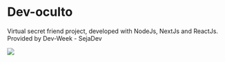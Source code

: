 # Dev-oculto
 Virtual secret friend project, developed with NodeJs, NextJs and ReactJs. Provided by Dev-Week - SejaDev


<img src="https://user-images.githubusercontent.com/64164438/101996583-a2e9ab00-3cb2-11eb-929f-0c995f9c0d53.jpg">
